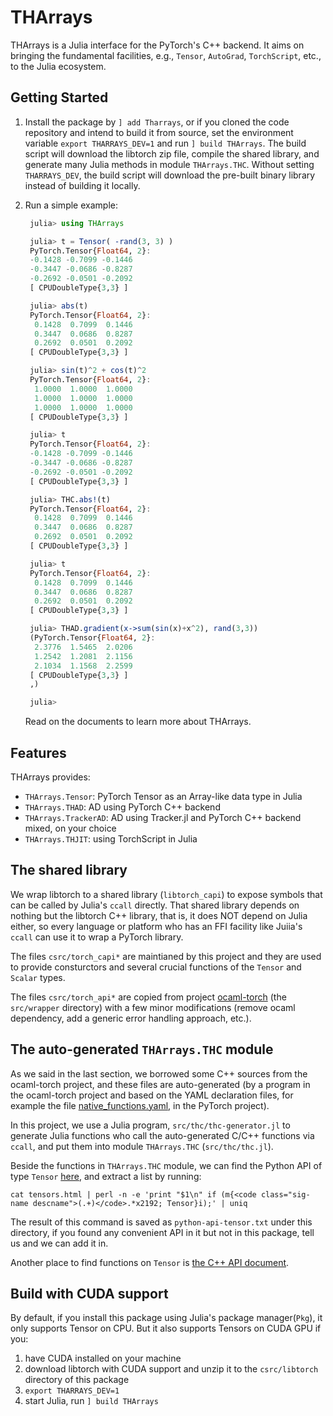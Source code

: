 # THArrays

THArrays is a Julia interface for the PyTorch's C++ backend. It aims
on bringing the fundamental facilities, e.g., `Tensor`, `AutoGrad`,
`TorchScript`, etc., to the Julia ecosystem.

## Getting Started
1. Install the package by `] add Tharrays`, or if you cloned the code
   repository and intend to build it from source, set the environment
   variable `export THARRAYS_DEV=1` and run `] build THArrays`. The
   build script will download the libtorch zip file, compile the
   shared library, and generate many Julia methods in module
   `THArrays.THC`. Without setting `THARRAYS_DEV`, the build script
   will download the pre-built binary library instead of building it
   locally.
2. Run a simple example:

   ```julia
    julia> using THArrays

    julia> t = Tensor( -rand(3, 3) )
    PyTorch.Tensor{Float64, 2}:
    -0.1428 -0.7099 -0.1446
    -0.3447 -0.0686 -0.8287
    -0.2692 -0.0501 -0.2092
    [ CPUDoubleType{3,3} ]

    julia> abs(t)
    PyTorch.Tensor{Float64, 2}:
     0.1428  0.7099  0.1446
     0.3447  0.0686  0.8287
     0.2692  0.0501  0.2092
    [ CPUDoubleType{3,3} ]

    julia> sin(t)^2 + cos(t)^2
    PyTorch.Tensor{Float64, 2}:
     1.0000  1.0000  1.0000
     1.0000  1.0000  1.0000
     1.0000  1.0000  1.0000
    [ CPUDoubleType{3,3} ]

    julia> t
    PyTorch.Tensor{Float64, 2}:
    -0.1428 -0.7099 -0.1446
    -0.3447 -0.0686 -0.8287
    -0.2692 -0.0501 -0.2092
    [ CPUDoubleType{3,3} ]

    julia> THC.abs!(t)
    PyTorch.Tensor{Float64, 2}:
     0.1428  0.7099  0.1446
     0.3447  0.0686  0.8287
     0.2692  0.0501  0.2092
    [ CPUDoubleType{3,3} ]

    julia> t
    PyTorch.Tensor{Float64, 2}:
     0.1428  0.7099  0.1446
     0.3447  0.0686  0.8287
     0.2692  0.0501  0.2092
    [ CPUDoubleType{3,3} ]

    julia> THAD.gradient(x->sum(sin(x)+x^2), rand(3,3))
    (PyTorch.Tensor{Float64, 2}:
     2.3776  1.5465  2.0206
     1.2542  1.2081  2.1156
     2.1034  1.1568  2.2599
    [ CPUDoubleType{3,3} ]
    ,)

    julia>

   ```
   Read on the documents to learn more about THArrays.

## Features

THArrays provides:

   - `THArrays.Tensor`: PyTorch Tensor as an Array-like data type in
      Julia
   - `THArrays.THAD`: AD using PyTorch C++ backend
   - `THArrays.TrackerAD`: AD using Tracker.jl and PyTorch C++
      backend mixed, on your choice
   - `THArrays.THJIT`: using TorchScript in Julia

## The shared library

We wrap libtorch to a shared library (`libtorch_capi`) to expose
symbols that can be called by Julia's `ccall` directly. That shared
library depends on nothing but the libtorch C++ library, that is, it
does NOT depend on Julia either, so every language or platform who has
an FFI facility like Juiia's `ccall` can use it to wrap a PyTorch
library.

The files `csrc/torch_capi*` are maintianed by this project and they
are used to provide consturctors and several crucial functions of the
`Tensor` and `Scalar` types.

The files `csrc/torch_api*` are copied from project
[ocaml-torch](https://github.com/janestreet/torch) (the `src/wrapper`
directory) with a few minor modifications (remove ocaml dependency,
add a generic error handling approach, etc.).

## The auto-generated `THArrays.THC` module

As we said in the last section, we borrowed some C++ sources from the
ocaml-torch project, and these files are auto-generated (by a program
in the ocaml-torch project and based on the YAML declaration files,
for example the file
[native_functions.yaml](https://github.com/pytorch/pytorch/blob/master/aten/src/ATen/native/native_functions.yaml),
in the PyTorch project).

In this project, we use a Julia program, `src/thc/thc-generator.jl` to
generate Julia functions who call the auto-generated C/C++ functions
via `ccall`, and put them into module `THArrays.THC`
(`src/thc/thc.jl`).

Beside the functions in `THArrays.THC` module, we can find the Python
API of type `Tensor`
[here](https://pytorch.org/docs/stable/tensors.html), and extract a
list by running:

```
cat tensors.html | perl -n -e 'print "$1\n" if (m{<code class="sig-name descname">(.+)</code>.*x2192; Tensor}i);' | uniq
```

The result of this command is saved as `python-api-tensor.txt` under
this directory, if you found any convenient API in it but not in this
package, tell us and we can add it in.

Another place to find functions on `Tensor` is [the C++ API
document](https://pytorch.org/cppdocs/api/namespace_at.html#functions).

## Build with CUDA support

By default, if you install this package using Julia's package
manager(`Pkg`), it only supports Tensor on CPU. But it also supports
Tensors on CUDA GPU if you:

1. have CUDA installed on your machine
2. download libtorch with CUDA support and unzip it to the
   `csrc/libtorch` directory of this package
3. `export THARRAYS_DEV=1`
4. start Julia, run `] build THArrays`
